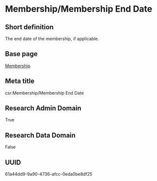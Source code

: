 # Membership/Membership End Date
## Short definition
The end date of the membership, if applicable.
## Base page
[Membership](../Objects/Membership.md)
## Meta title
csr:Membership/Membership End Date
## Research Admin Domain
True
## Research Data Domain
False
## UUID
61a44dd9-9a90-4736-afcc-0eda0be8df25
